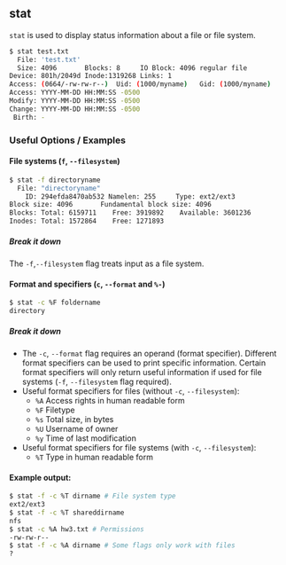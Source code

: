 ---
---

stat
--
`stat` is used to display status information about a file or file system.
<!-- one line explanation would go here -->

<!-- minimal example -->
~~~ bash
$ stat test.txt
  File: 'test.txt'
  Size: 4096       Blocks: 8     IO Block: 4096 regular file
Device: 801h/2049d Inode:1319268 Links: 1
Access: (0664/-rw-rw-r--)  Uid: (1000/myname)   Gid: (1000/myname)
Access: YYYY-MM-DD HH:MM:SS -0500
Modify: YYYY-MM-DD HH:MM:SS -0500
Change: YYYY-MM-DD HH:MM:SS -0500
 Birth: -
~~~
<!--more-->

### Useful Options / Examples

#### File systems (`f`, `--filesystem`)

~~~ bash
$ stat -f directoryname
  File: "directoryname"
    ID: 294efda8470ab532 Namelen: 255     Type: ext2/ext3
Block size: 4096       Fundamental block size: 4096
Blocks: Total: 6159711    Free: 3919892    Available: 3601236
Inodes: Total: 1572864    Free: 1271893
~~~

##### Break it down
The `-f`,`--filesystem` flag treats input as a file system.

#### Format and specifiers (`c`, `--format` and `%-`)

~~~ bash
$ stat -c %F foldername
directory
~~~

##### Break it down
* The `-c`, `--format` flag requires an operand (format specifier). Different format specifiers can be used to print specific information. Certain format specifiers will only return useful information if used for file systems (`-f`, `--filesystem` flag required).
* Useful format specifiers for files (without `-c`, `--filesystem`):
  * `%A` Access rights in human readable form
  * `%F` Filetype
  * `%s` Total size, in bytes
  * `%U` Username of owner
  * `%y` Time of last modification
* Useful format specifiers for file systems (with `-c`, `--filesystem`):
  * `%T` Type in human readable form

#### Example output:

~~~ bash
$ stat -f -c %T dirname # File system type
ext2/ext3
$ stat -f -c %T shareddirname
nfs
$ stat -c %A hw3.txt # Permissions
-rw-rw-r--
$ stat -f -c %A dirname # Some flags only work with files
?
~~~


